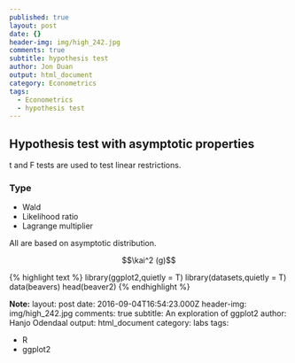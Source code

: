 ```yaml
---
published: true
layout: post
date: {}
header-img: img/high_242.jpg
comments: true
subtitle: hypothesis test
author: Jon Duan
output: html_document
category: Econometrics
tags:
  - Econometrics
  - hypothesis test
---
```

## Hypothesis test with asymptotic properties


t and F tests are used to test linear restrictions.



### Type

- Wald
- Likelihood ratio
- Lagrange multiplier


All are based on asymptotic distribution. 


$$\kai^2 (g)$$




{% highlight text %}
library(ggplot2,quietly = T)
library(datasets,quietly = T)
data(beavers)
head(beaver2)
{% endhighlight %}







































**Note:**
layout: post
date: 2016-09-04T16:54:23.000Z
header-img: img/high_242.jpg
comments: true
subtitle: An exploration of ggplot2
author: Hanjo Odendaal
output: html_document
category: labs
tags:
  - R
  - ggplot2
